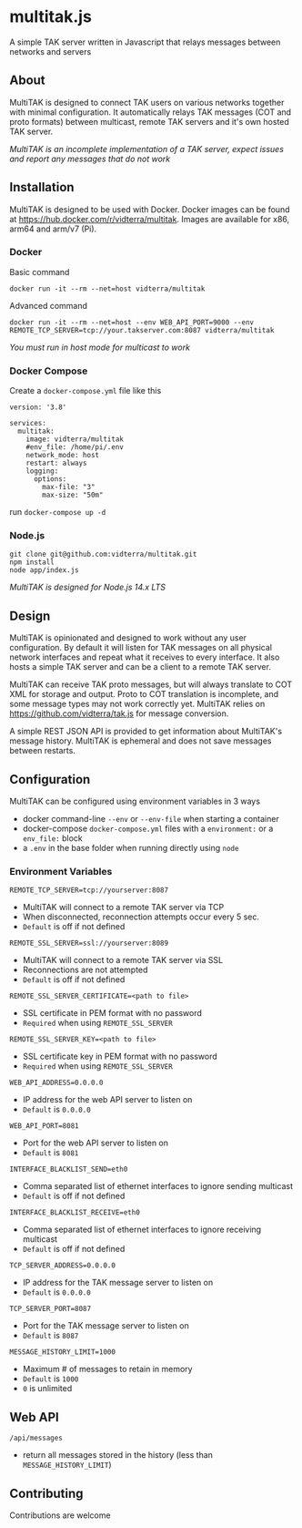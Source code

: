 # multitak.js

A simple TAK server written in Javascript that relays messages between networks and servers

## About

MultiTAK is designed to connect TAK users on various networks together with minimal configuration. It automatically relays TAK messages (COT and proto formats) between multicast, remote TAK servers and it's own hosted TAK server.

*MultiTAK is an incomplete implementation of a TAK server, expect issues and report any messages that do not work* 

## Installation

MultiTAK is designed to be used with Docker. Docker images can be found at https://hub.docker.com/r/vidterra/multitak. Images are available for x86, arm64 and arm/v7 (Pi).

### Docker

Basic command 

`docker run -it --rm --net=host vidterra/multitak`

Advanced command

`docker run -it --rm --net=host --env WEB_API_PORT=9000 --env REMOTE_TCP_SERVER=tcp://your.takserver.com:8087 vidterra/multitak`

*You must run in host mode for multicast to work*

### Docker Compose

Create a `docker-compose.yml` file like this 

```
version: '3.8'

services:
  multitak:
    image: vidterra/multitak
    #env_file: /home/pi/.env
    network_mode: host
    restart: always
    logging:
      options:
        max-file: "3"
        max-size: "50m"
```

run `docker-compose up -d`

### Node.js

```
git clone git@github.com:vidterra/multitak.git
npm install
node app/index.js
```
*MultiTAK is designed for Node.js 14.x LTS*

## Design

MultiTAK is opinionated and designed to work without any user configuration. By default it will listen for TAK messages on all physical network interfaces and repeat what it receives to every interface. It also hosts a simple TAK server and can be a client to a remote TAK server.  

MultiTAK can receive TAK proto messages, but will always translate to COT XML for storage and output. Proto to COT translation is incomplete, and some message types may not work correctly yet. MultiTAK relies on https://github.com/vidterra/tak.js for message conversion.

A simple REST JSON API is provided to get information about MultiTAK's message history. MultiTAK is ephemeral and does not save messages between restarts.

## Configuration

MultiTAK can be configured using environment variables in 3 ways
- docker command-line `--env` or `--env-file` when starting a container
- docker-compose `docker-compose.yml` files with a `environment:` or a `env_file:` block
- a `.env` in the base folder when running directly using `node`

### Environment Variables

`REMOTE_TCP_SERVER=tcp://yourserver:8087` 
- MultiTAK will connect to a remote TAK server via TCP 
- When disconnected, reconnection attempts occur every 5 sec.
- `Default` is off if not defined

`REMOTE_SSL_SERVER=ssl://yourserver:8089`
- MultiTAK will connect to a remote TAK server via SSL
- Reconnections are not attempted
- `Default` is off if not defined

`REMOTE_SSL_SERVER_CERTIFICATE=<path to file>`
- SSL certificate in PEM format with no password
- `Required` when using `REMOTE_SSL_SERVER`

`REMOTE_SSL_SERVER_KEY=<path to file>`
- SSL certificate key in PEM format with no password
- `Required` when using `REMOTE_SSL_SERVER`

`WEB_API_ADDRESS=0.0.0.0`
- IP address for the web API server to listen on
- `Default` is `0.0.0.0`

`WEB_API_PORT=8081`
- Port for the web API server to listen on
- `Default` is `8081`

`INTERFACE_BLACKLIST_SEND=eth0`
- Comma separated list of ethernet interfaces to ignore sending multicast
- `Default` is off if not defined

`INTERFACE_BLACKLIST_RECEIVE=eth0`
- Comma separated list of ethernet interfaces to ignore receiving multicast
- `Default` is off if not defined

`TCP_SERVER_ADDRESS=0.0.0.0`
- IP address for the TAK message server to listen on
- `Default` is `0.0.0.0`

`TCP_SERVER_PORT=8087`
- Port for the TAK message server to listen on
- `Default` is `8087`

`MESSAGE_HISTORY_LIMIT=1000`
- Maximum # of messages to retain in memory
- `Default` is `1000`
- `0` is unlimited

## Web API

`/api/messages`
- return all messages stored in the history (less than `MESSAGE_HISTORY_LIMIT`)

## Contributing

Contributions are welcome
